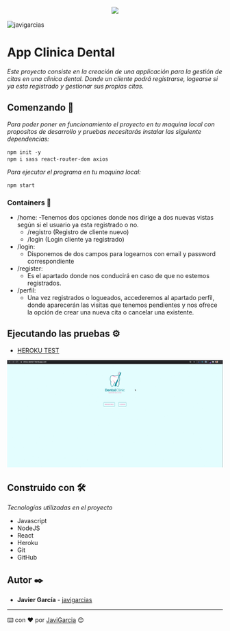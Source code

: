 
<p align="center">
    <img src="/img/img3.jpg" >	
</p>

<p align="left"> <img src="https://komarev.com/ghpvc/?username=javigarcias&label=Profile%20views&color=0e75b6&style=flat" alt="javigarcias" /> </p>

# App Clinica Dental
_Este proyecto consiste en la creación de una applicación para la gestión de citas en una clinica dental. Donde un cliente podrá registrarse, logearse si ya esta registrado y gestionar sus propias citas._

## Comenzando 🚀

_Para poder poner en funcionamiento el proyecto en tu maquina local con propositos de desarrollo y pruebas necesitarás instalar las siguiente dependencias:_

```
npm init -y
npm i sass react-router-dom axios

```
_Para ejecutar el programa en tu maquina local:_

```
npm start

```

### Containers 📌
- /home:
    -Tenemos dos opciones donde nos dirige a dos nuevas vistas según si el usuario ya esta registrado o no.
    - /registro (Registro de cliente nuevo)
    - /login (Login cliente ya registrado)
- /login:
    - Disponemos de dos campos para logearnos con email y password correspondiente
- /register:
    - Es el apartado donde nos conducirá en caso de que no estemos registrados.
- /perfil:
    - Una vez registrados o logueados, accederemos al apartado perfil, donde aparecerán las visitas que tenemos pendientes y nos ofrece la opción de crear una nueva cita o cancelar una existente.

## Ejecutando las pruebas ⚙️

* [HEROKU TEST](https://clinica-dental-f.herokuapp.com/)

![](src/img/prueba-heroku.gif)

## Construido con 🛠️

_Tecnologías utilizadas en el proyecto_

- Javascript
- NodeJS
- React
- Heroku
- Git
- GitHub

## Autor ✒️

* **Javier García**  - [javigarcias](https://github.com/javigarcias)

---
⌨️ con ❤️ por [JaviGarcia](https://www.linkedin.com/in/javigarciasanchez/) 😊